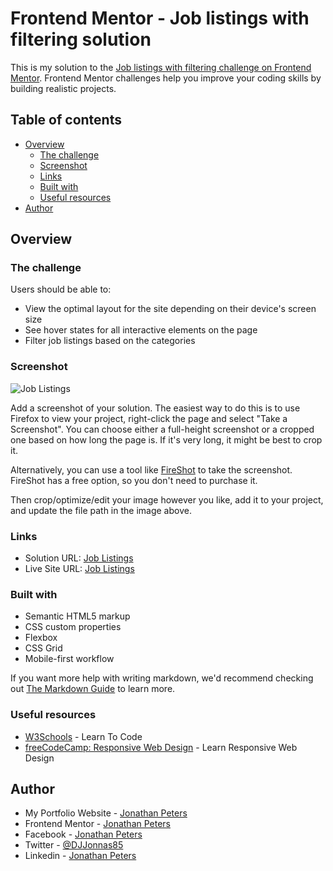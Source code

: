 # Frontend Mentor - Job listings with filtering solution

This is my solution to the [Job listings with filtering challenge on Frontend Mentor](https://www.frontendmentor.io/challenges/job-listings-with-filtering-ivstIPCt). Frontend Mentor challenges help you improve your coding skills by building realistic projects. 

## Table of contents

- [Overview](#overview)
  - [The challenge](#the-challenge)
  - [Screenshot](#screenshot)
  - [Links](#links)
  - [Built with](#built-with)
  - [Useful resources](#useful-resources)
- [Author](#author)

## Overview

### The challenge

Users should be able to:

- View the optimal layout for the site depending on their device's screen size
- See hover states for all interactive elements on the page
- Filter job listings based on the categories

### Screenshot

![Job Listings](jobs.jpg)

Add a screenshot of your solution. The easiest way to do this is to use Firefox to view your project, right-click the page and select "Take a Screenshot". You can choose either a full-height screenshot or a cropped one based on how long the page is. If it's very long, it might be best to crop it.

Alternatively, you can use a tool like [FireShot](https://getfireshot.com/) to take the screenshot. FireShot has a free option, so you don't need to purchase it. 

Then crop/optimize/edit your image however you like, add it to your project, and update the file path in the image above.

### Links

- Solution URL: [Job Listings](https://github.com/QMS85/JobListings.git)
- Live Site URL: [Job Listings](https://qms85.github.io/JobListings/)

### Built with

- Semantic HTML5 markup
- CSS custom properties
- Flexbox
- CSS Grid
- Mobile-first workflow

If you want more help with writing markdown, we'd recommend checking out [The Markdown Guide](https://www.markdownguide.org/) to learn more.

### Useful resources

- [W3Schools](https://www.w3schools.com) - Learn To Code
- [freeCodeCamp: Responsive Web Design](https://www.freecodecamp.org/learn/2022/responsive-web-design) - Learn Responsive Web Design 

## Author

- My Portfolio Website - [Jonathan Peters](https://qms85.github.io/MyPortfolio/)
- Frontend Mentor - [Jonathan Peters](https://www.frontendmentor.io/profile/QMS85)
- Facebook - [Jonathan Peters](https://www.facebook.com/2jonathanpeters)
- Twitter - [@DJJonnas85](https://www.twitter.com/DJJonnas85)
- Linkedin - [Jonathan Peters](https://www.linkedin.com/in/2jonathanpeters)

